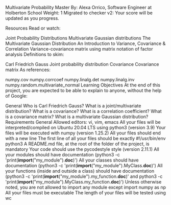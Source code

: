 Multivariate Probability
 Master
 By: Alexa Orrico, Software Engineer at Holberton School
 Weight: 1
 Migrated to checker v2: 
 Your score will be updated as you progress.


Resources
Read or watch:

Joint Probability Distributions
Multivariate Gaussian distributions
The Multivariate Gaussian Distribution
An Introduction to Variance, Covariance & Correlation
Variance-covariance matrix using matrix notation of factor analysis
Definitions to skim:

Carl Friedrich Gauss
Joint probability distribution
Covariance
Covariance matrix
As references:

numpy.cov
numpy.corrcoef
numpy.linalg.det
numpy.linalg.inv
numpy.random.multivariate_normal
Learning Objectives
At the end of this project, you are expected to be able to explain to anyone, without the help of Google:

General
Who is Carl Friedrich Gauss?
What is a joint/multivariate distribution?
What is a covariance?
What is a correlation coefficient?
What is a covariance matrix?
What is a multivariate Gaussian distribution?
Requirements
General
Allowed editors: vi, vim, emacs
All your files will be interpreted/compiled on Ubuntu 20.04 LTS using python3 (version 3.9)
Your files will be executed with numpy (version 1.25.2)
All your files should end with a new line
The first line of all your files should be exactly #!/usr/bin/env python3
A README.md file, at the root of the folder of the project, is mandatory
Your code should use the pycodestyle style (version 2.11.1)
All your modules should have documentation (python3 -c 'print(__import__("my_module").__doc__)')
All your classes should have documentation (python3 -c 'print(__import__("my_module").MyClass.__doc__)')
All your functions (inside and outside a class) should have documentation (python3 -c 'print(__import__("my_module").my_function.__doc__)' and python3 -c 'print(__import__("my_module").MyClass.my_function.__doc__)')
Unless otherwise noted, you are not allowed to import any module except import numpy as np
All your files must be executable
The length of your files will be tested using wc
